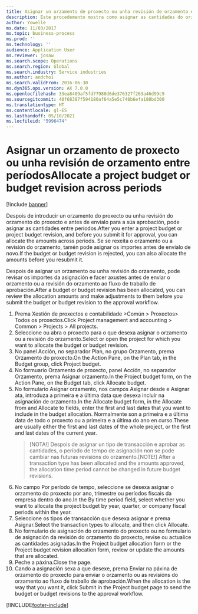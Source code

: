 ```yaml
---
title: Asignar un orzamento de proxecto ou unha revisión de orzamento entre períodos
description: Este procedemento mostra como asignar as cantidades do orzamento do proxecto entre períodos.
author: Yowelle
ms.date: 11/03/2017
ms.topic: business-process
ms.prod: ''
ms.technology: ''
audience: Application User
ms.reviewer: josaw
ms.search.scope: Operations
ms.search.region: Global
ms.search.industry: Service industries
ms.author: andchoi
ms.search.validFrom: 2016-06-30
ms.dyn365.ops.version: AX 7.0.0
ms.openlocfilehash: 33ea8489af5fd77980d6de376327f263a46d99c9
ms.sourcegitcommit: 40f68387f594180af64a5e5c748b6efa188bd300
ms.translationtype: HT
ms.contentlocale: gl-ES
ms.lasthandoff: 05/10/2021
ms.locfileid: "5996474"
---
```

# <a name="allocate-a-project-budget-or-budget-revision-across-periods"></a><span data-ttu-id="3ed32-103">Asignar un orzamento de proxecto ou unha revisión de orzamento entre períodos</span><span class="sxs-lookup"><span data-stu-id="3ed32-103">Allocate a project budget or budget revision across periods</span></span>

[!include [banner](../../includes/banner.md)]

<span data-ttu-id="3ed32-104">Despois de introducir un orzamento do proxecto ou unha revisión do orzamento do proxecto e antes de envialo para a súa aprobación, pode asignar as cantidades entre períodos.</span><span class="sxs-lookup"><span data-stu-id="3ed32-104">After you enter a project budget or project budget revision, and before you submit it for approval, you can allocate the amounts across periods.</span></span> <span data-ttu-id="3ed32-105">Se se rexeita o orzamento ou a revisión do orzamento, tamén pode asignar os importes antes de envialo de novo.</span><span class="sxs-lookup"><span data-stu-id="3ed32-105">If the budget or budget revision is rejected, you can also allocate the amounts before you resubmit it.</span></span> 

<span data-ttu-id="3ed32-106">Despois de asignar un orzamento ou unha revisión do orzamento, pode revisar os importes da asignación e facer axustes antes de enviar o orzamento ou a revisión do orzamento ao fluxo de traballo de aprobación.</span><span class="sxs-lookup"><span data-stu-id="3ed32-106">After a budget or budget revision has been allocated, you can review the allocation amounts and make adjustments to them before you submit the budget or budget revision to the approval workflow.</span></span> 

1. <span data-ttu-id="3ed32-107">Prema Xestión de proxectos e contabilidade >Común > Proxectos> Todos os proxectos.</span><span class="sxs-lookup"><span data-stu-id="3ed32-107">Click Project management and accounting > Common > Projects > All projects.</span></span> 
2. <span data-ttu-id="3ed32-108">Seleccione ou abra o proxecto para o que desexa asignar o orzamento ou a revisión do orzamento.</span><span class="sxs-lookup"><span data-stu-id="3ed32-108">Select or open the project for which you want to allocate the budget or budget revision.</span></span> 
3. <span data-ttu-id="3ed32-109">No panel Acción, no separador Plan, no grupo Orzamento, prema Orzamento do proxecto.</span><span class="sxs-lookup"><span data-stu-id="3ed32-109">On the Action Pane, on the Plan tab, in the Budget group, click Project budget.</span></span> 
4. <span data-ttu-id="3ed32-110">No formuario Orzamento de proxecto, panel Acción, no separador Orzamento, prema Asignar orzamento.</span><span class="sxs-lookup"><span data-stu-id="3ed32-110">In the Project budget form, on the Action Pane, on the Budget tab, click Allocate budget.</span></span> 
5. <span data-ttu-id="3ed32-111">No formulario Asignar orzamento, nos campos Asignar desde e Asignar ata, introduza a primeira e a última data que desexa incluír na asignación de orzamento.</span><span class="sxs-lookup"><span data-stu-id="3ed32-111">In the Allocate budget form, in the Allocate from and Allocate to fields, enter the first and last dates that you want to include in the budget allocation.</span></span> <span data-ttu-id="3ed32-112">Normalmente son a primeira e a última data de todo o proxecto ou a primeira e a última do ano en curso.</span><span class="sxs-lookup"><span data-stu-id="3ed32-112">These are usually either the first and last dates of the whole project, or the first and last dates of the current year.</span></span>  
   > <span data-ttu-id="3ed32-113">[NOTA!] Despois de asignar un tipo de transacción e aprobar as cantidades, o período de tempo de asignación non se pode cambiar nas futuras revisións do orzamento.</span><span class="sxs-lookup"><span data-stu-id="3ed32-113">[NOTE!] After a transaction type has been allocated and the amounts approved, the allocation time period cannot be changed in future budget revisions.</span></span> 
6. <span data-ttu-id="3ed32-114">No campo Por período de tempo, seleccione se desexa asignar o orzamento do proxecto por ano, trimestre ou períodos fiscais da empresa dentro do ano.</span><span class="sxs-lookup"><span data-stu-id="3ed32-114">In the By time period field, select whether you want to allocate the project budget by year, quarter, or company fiscal periods within the year.</span></span>
7. <span data-ttu-id="3ed32-115">Seleccione os tipos de transacción que desexa asignar e prema Asignar.</span><span class="sxs-lookup"><span data-stu-id="3ed32-115">Select the transaction types to allocate, and then click Allocate.</span></span> 
8. <span data-ttu-id="3ed32-116">No formulario de asignación do orzamento do proxecto ou no formulario de asignación da revisión do orzamento do proxecto, revise ou actualice as cantidades asignadas.</span><span class="sxs-lookup"><span data-stu-id="3ed32-116">In the Project budget allocation form or the Project budget revision allocation form, review or update the amounts that are allocated.</span></span> 
9. <span data-ttu-id="3ed32-117">Peche a páxina.</span><span class="sxs-lookup"><span data-stu-id="3ed32-117">Close the page.</span></span>
10. <span data-ttu-id="3ed32-118">Cando a asignación sexa a que desexe, prema Enviar na páxina de orzamento do proxecto para enviar o orzamento ou as revisións do orzamento ao fluxo de traballo de aprobación.</span><span class="sxs-lookup"><span data-stu-id="3ed32-118">When the allocation is the way that you want it, click Submit in the Project budget page to send the budget or budget revisions to the approval workflow.</span></span>  




[!INCLUDE[footer-include](../../includes/footer-banner.md)]